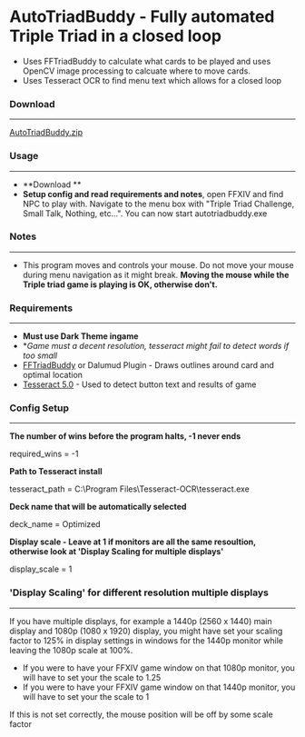 # AutoTriadBuddy - Fully automated Triple Triad in a closed loop
- Uses FFTriadBuddy to calculate what cards to be played and uses OpenCV image processing to calcuate where to move cards.
- Uses Tesseract OCR to find menu text which allows for a closed loop

### Download
---
[AutoTriadBuddy.zip]


### Usage
---
- **Download **
- **Setup config and read requirements and notes**, open FFXIV and find NPC to play with. Navigate to the menu box with "Triple Triad Challenge, Small Talk, Nothing, etc...". You can now start autotriadbuddy.exe

### Notes
---
- This program moves and controls your mouse. Do not move your mouse during menu navigation as it might break. **Moving the mouse while the Triple triad game is playing is OK, otherwise don't.**

### Requirements
---
- **Must use Dark Theme ingame**
- **Game must a decent resolution, tesseract might fail to detect words if too small*
- [FFTriadBuddy] or Dalumud Plugin - Draws outlines around card and optimal location
- [Tesseract 5.0] - Used to detect button text and results of game

### Config Setup
---
**The number of wins before the program halts, -1 never ends**

required_wins = -1

**Path to Tesseract install**

tesseract_path = C:\Program Files\Tesseract-OCR\tesseract.exe

**Deck name that will be automatically selected**

deck_name = Optimized

**Display scale - Leave at 1 if monitors are all the same resoultion, otherwise look at 'Display Scaling for multiple displays'**

display_scale = 1

[FFTriadBuddy]: <https://github.com/MgAl2O4/FFTriadBuddy>
[Tesseract 5.0]: <https://github.com/UB-Mannheim/tesseract/wiki>
[AutoTriadBuddy.zip]: <https://github.com/blhutchings/AutoTriadBuddy/raw/master/AutoTriadBuddy-1.0.zip>

### 'Display Scaling' for different resolution multiple displays
---
If you have multiple displays, for example a 1440p (2560 x 1440) main display and 1080p (1080 x 1920) display, you might have set your scaling factor to 125% in display settings in windows for the 1440p monitor while leaving the 1080p scale at 100%.

- If you were to have your FFXIV game window on that 1080p monitor, you will have to set your the scale to 1.25
- If you were to have your FFXIV game window on that 1440p monitor, you will have to set your the scale to 1

If this is not set correctly, the mouse position will be off by some scale factor
